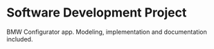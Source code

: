 # Software Development Project

BMW Configurator app. Modeling, implementation and documentation included.

